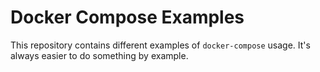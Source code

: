 # Docker Compose Examples

This repository contains different examples of `docker-compose` usage. It's always easier to do something by example.
